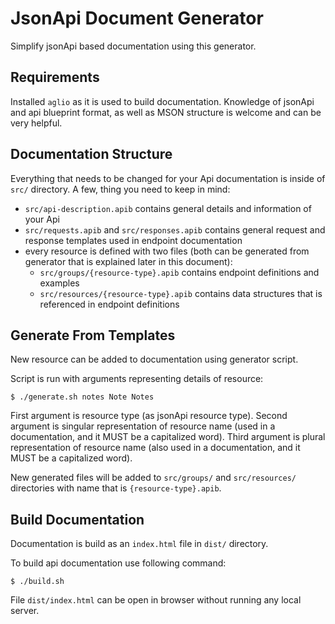 # JsonApi Document Generator
Simplify jsonApi based documentation using this generator.

## Requirements
Installed `aglio` as it is used to build documentation. Knowledge of
jsonApi and api blueprint format, as well as MSON structure is welcome
and can be very helpful.

## Documentation Structure
Everything that needs to be changed for your Api documentation is inside
of `src/` directory. A few, thing you need to keep in mind:
- `src/api-description.apib` contains general details and information of
your Api
- `src/requests.apib` and `src/responses.apib` contains general request
  and response templates used in endpoint documentation
- every resource is defined with two files (both can be generated from
  generator that is explained later in this document):
    - `src/groups/{resource-type}.apib` contains endpoint definitions 
       and examples
    - `src/resources/{resource-type}.apib` contains data structures
      that is referenced in endpoint definitions

## Generate From Templates
New resource can be added to documentation using generator script.

Script is run with arguments representing details of resource:
```shell script
$ ./generate.sh notes Note Notes
```

First argument is resource type (as jsonApi resource type). Second
argument is singular representation of resource name (used in a
documentation, and it MUST be a capitalized word). Third argument is
plural representation of resource name (also used in a documentation,
and it MUST be a capitalized word).

New generated files will be added to `src/groups/` and `src/resources/`
directories with name that is `{resource-type}.apib`.

## Build Documentation
Documentation is build as an `index.html` file in `dist/` directory.

To build api documentation use following command:
```shell script
$ ./build.sh
```

File `dist/index.html` can be open in browser without running any local
server.
